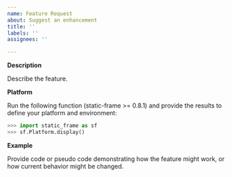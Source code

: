 ```yaml
---
name: Feature Request
about: Suggest an enhancement
title: ''
labels: ''
assignees: ''

---
```


**Description**

Describe the feature.

**Platform**

Run the following function (static-frame >= 0.8.1) and provide the results to define your platform and environment:

```python
>>> import static_frame as sf
>>> sf.Platform.display()
```

**Example**

Provide code or pseudo code demonstrating how the feature might work, or how current behavior might be changed.

```python

```

